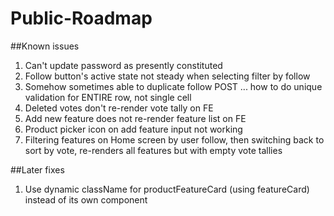 # Public-Roadmap

##Known issues

1. Can't update password as presently constituted
2. Follow button's active state not steady when selecting filter by follow
3. Somehow sometimes able to duplicate follow POST ... how to do unique validation for ENTIRE row, not single cell
4. Deleted votes don't re-render vote tally on FE
5. Add new feature does not re-render feature list on FE
6. Product picker icon on add feature input not working
7. Filtering features on Home screen by user follow, then switching back to sort by vote, re-renders all features but with empty vote tallies


##Later fixes
1. Use dynamic className for productFeatureCard (using featureCard) instead of its own component
<!-- 1. Change specific "add vote" function on backend to only update votes (UPDATE: no longer relevant)-->